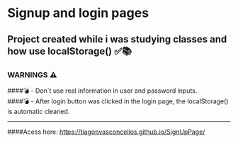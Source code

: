# Signup and login pages

## Project created while i was studying classes and how use localStorage() ✅📚

### **WARNINGS** ⚠️
####💣 - Don´t use real information in user and password inputs. <br>
####💣 - After login button was clicked in the login page, the localStorage() is automatic cleaned.

***
####Acess here: https://tiagopvasconcellos.github.io/SignUpPage/
